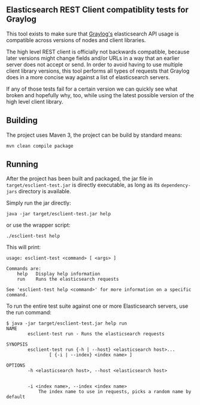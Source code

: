 ## Elasticsearch REST Client compatiblity tests for Graylog

This tool exists to make sure that [Graylog's](https://github.com/Graylog2/graylog2-server) elasticsearch API usage is compatible across versions of nodes and client libraries.

The high level REST client is officially not backwards compatible, because later versions might change fields and/or URLs in a way that an earlier server does not accept or send.
In order to avoid having to use multiple client library versions, this tool performs all types of requests that Graylog does in a more concise way against a list of elasticsearch servers.

If any of those tests fail for a certain version we can quickly see what broken and hopefully why, too, while using the latest possible version of the high level client library.

## Building

The project uses Maven 3, the project can be build by standard means:

```
mvn clean compile package
```

## Running

After the project has been built and packaged, the jar file in `target/esclient-test.jar` is directly executable, as long as its `dependency-jars` directory is available.

Simply run the jar directly:

```
java -jar target/esclient-test.jar help
```

or use the wrapper script:

```
./esclient-test help
```

This will print:

```
usage: esclient-test <command> [ <args> ]

Commands are:
    help   Display help information
    run    Runs the elasticsearch requests

See 'esclient-test help <command>' for more information on a specific command.
```


To run the entire test suite against one or more Elasticsearch servers, use the run command:

```
$ java -jar target/esclient-test.jar help run
NAME
        esclient-test run - Runs the elasticsearch requests

SYNOPSIS
        esclient-test run {-h | --host} <elasticsearch host>...
                [ {-i | --index} <index name> ]

OPTIONS
        -h <elasticsearch host>, --host <elasticsearch host>


        -i <index name>, --index <index name>
            The index name to use in requests, picks a random name by default

```